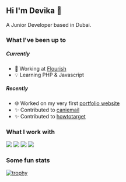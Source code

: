 ## Hi I'm Devika 👋

A Junior Developer based in Dubai.


### What I've been up to
##### Currently
- 🏢 Working at [Flourish](https://flourishworld.com/)
- 💡 Learning PHP & Javascript


##### Recently
- 🌐 Worked on my very first [portfolio website](https://www.devika-sujith.dev/)
- ✨ Contributed to [caniemail](https://www.caniemail.com/news/2022-09-29-september-updates/)
- ✨ Contributed to [howtotarget](https://howtotarget.email/#2022-08-15-seznam.cz)


### What I work with
![](https://shields.io/badge/HTML5-flat?logo=html5&style=flat&color=151515)
![](https://shields.io/badge/CSS3-flat?logo=css3&style=flat&color=151515)
![](https://shields.io/badge/Javascript-flat?logo=javascript&style=flat&color=151515)
![](https://shields.io/badge/PHP-flat?logo=php&style=flat&color=151515)


### Some fun stats
[![trophy](https://github-profile-trophy.vercel.app/?username=DCoder18&theme=dracula&column=3&margin-w=15&margin-h=15&no-frame=true&no-bg=true)](https://github.com/DCoder18/github-profile-trophy)
